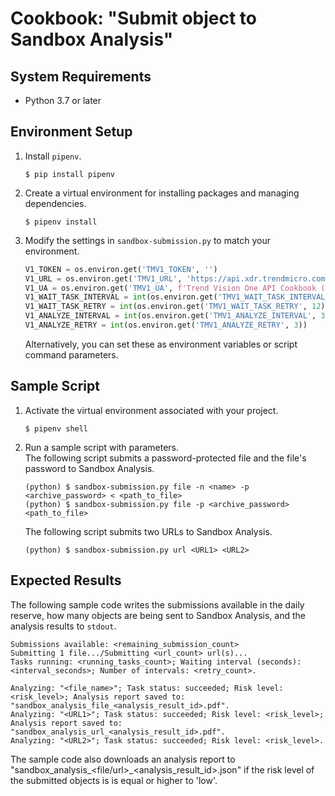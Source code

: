 # Cookbook: "Submit object to Sandbox Analysis"

## System Requirements

- Python 3.7 or later

## Environment Setup

1. Install `pipenv`.
    ```text
    $ pip install pipenv
    ```
2. Create a virtual environment for installing packages and managing dependencies.
    ```text
    $ pipenv install
    ```
3. Modify the settings in `sandbox-submission.py` to match your environment.
    ```python
    V1_TOKEN = os.environ.get('TMV1_TOKEN', '')
    V1_URL = os.environ.get('TMV1_URL', 'https://api.xdr.trendmicro.com')
    V1_UA = os.environ.get('TMV1_UA', f'Trend Vision One API Cookbook ({os.path.basename(__file__)})')
    V1_WAIT_TASK_INTERVAL = int(os.environ.get('TMV1_WAIT_TASK_INTERVAL', 10))
    V1_WAIT_TASK_RETRY = int(os.environ.get('TMV1_WAIT_TASK_RETRY', 12))
    V1_ANALYZE_INTERVAL = int(os.environ.get('TMV1_ANALYZE_INTERVAL', 300))
    V1_ANALYZE_RETRY = int(os.environ.get('TMV1_ANALYZE_RETRY', 3))
    ```
    Alternatively, you can set these as environment variables or script command parameters.

## Sample Script

1. Activate the virtual environment associated with your project.
    ```text
    $ pipenv shell
    ```
2. Run a sample script with parameters.  
    The following script submits a password-protected file and the file's password to Sandbox Analysis.
    ```text
    (python) $ sandbox-submission.py file -n <name> -p <archive_password> < <path_to_file>
    (python) $ sandbox-submission.py file -p <archive_password> <path_to_file>
    ```
    The following script submits two URLs to Sandbox Analysis.
    ```text
    (python) $ sandbox-submission.py url <URL1> <URL2>
    ```

## Expected Results

The following sample code writes the submissions available in the daily reserve, how many objects are being sent to Sandbox Analysis, and the analysis results to `stdout`. 

```text
Submissions available: <remaining_submission_count>
Submitting 1 file.../Submitting <url_count> url(s)...
Tasks running: <running_tasks_count>; Waiting interval (seconds): <interval_seconds>; Number of intervals: <retry_count>.

Analyzing: "<file_name>"; Task status: succeeded; Risk level: <risk_level>; Analysis report saved to: "sandbox_analysis_file_<analysis_result_id>.pdf".
Analyzing: "<URL1>"; Task status: succeeded; Risk level: <risk_level>; Analysis report saved to: "sandbox_analysis_url_<analysis_result_id>.pdf".
Analyzing: "<URL2>"; Task status: succeeded; Risk level: <risk_level>.
```
The sample code also downloads an analysis report to "sandbox\_analysis\_<file\/url\>_\<analysis\_result\_id\>.json" if the risk level of the submitted objects is is equal or higher to 'low'.